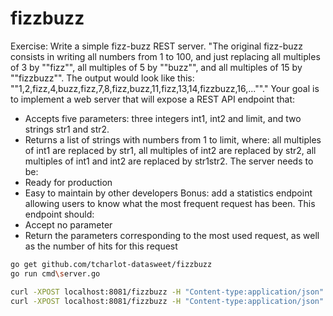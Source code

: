 # fizzbuzz

Exercise: Write a simple fizz-buzz REST server.
 "The original fizz-buzz consists in writing all numbers from 1 to 100, and just replacing all multiples of 3 by ""fizz"", all multiples of 5 by ""buzz"", and all multiples of 15 by ""fizzbuzz"".
 The output would look like this: ""1,2,fizz,4,buzz,fizz,7,8,fizz,buzz,11,fizz,13,14,fizzbuzz,16,...""."
 Your goal is to implement a web server that will expose a REST API endpoint that:
 - Accepts five parameters: three integers int1, int2 and limit, and two strings str1 and str2.
 - Returns a list of strings with numbers from 1 to limit, where: all multiples of int1 are replaced by str1, all multiples of int2 are replaced by str2, all multiples of int1 and int2 are replaced by str1str2.
 The server needs to be:
 - Ready for production
 - Easy to maintain by other developers
 Bonus: add a statistics endpoint allowing users to know what the most frequent request has been. This endpoint should:
 - Accept no parameter
 - Return the parameters corresponding to the most used request, as well as the number of hits for this request


 ```bash
 go get github.com/tcharlot-datasweet/fizzbuzz
 go run cmd\server.go

 curl -XPOST localhost:8081/fizzbuzz -H "Content-type:application/json"
 curl -XPOST localhost:8081/fizzbuzz -H "Content-type:application/json" -d '{"limit": 10}'
 ```
